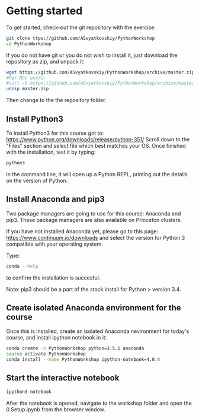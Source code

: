# Getting started

To get started, check-out the git repository with the exercise:

```bash
git clone ttps://github.com/ASvyatkovskiy/PythonWorkshop
cd PythonWorkshop
```
If you do not have git or you do not wish to install it, just download the repository as zip, and unpack it:

```bash
wget https://github.com/ASvyatkovskiy/PythonWorkshop/archive/master.zip
#For Mac users:
#curl -O https://github.com/ASvyatkovskiy/PythonWorkshop/archive/master.zip
unzip master.zip
```

Then change to the the repository folder.

## Install Python3

To install Python3 for this course got to: https://www.python.org/downloads/release/python-351/
Scroll down to the "Files" section and select file which best matches your OS.
Once finished with the installation, test it by typing:

```bash
python3
```

in the command line, it will open up a Python REPL, printing out the details on the version of Python.

## Install Anaconda and pip3

Two package managers are going to use for this course: Anaconda and pip3. 
These  package managers are also available on Princeton clusters. 

If you have not installed Anaconda yet, please go to this page: https://www.continuum.io/downloads
and select the version for Python 3 compatible with your operating system.

Type:

```bash
conda --help
```

to confirm the installation is succesful.

Note: pip3 should be a part of the stock install for Python > version 3.4.

## Create isolated Anaconda environment for the course

Once this is installed, create an isolated Anaconda nevironment for today's course, and install ipython notebook in it:

```bash
conda create -n PythonWorkshop python=3.5.1 anaconda
source activate PythonWorkshop
conda install --name PythonWorkshop ipython-notebook=4.0.4
```

## Start the interactive notebook

```bash
ipython3 notebook
```

After the notebook is opened, navigate to the workshop folder and open the 0.Setup.ipynb from the browser window.

